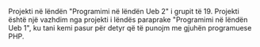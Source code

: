 Projekti në lëndën "Programimi në lëndën Ueb 2" i grupit të 19.
Projekti është një vazhdim nga projekti i lëndës paraprake "Programimi në lëndën Ueb 1", ku tani kemi pasur për detyr që të punojm me gjuhën programuese PHP.

